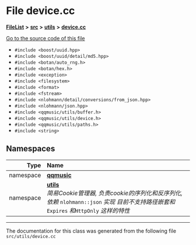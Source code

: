 

# File device.cc



[**FileList**](files.md) **>** [**src**](dir_68267d1309a1af8e8297ef4c3efbcdba.md) **>** [**utils**](dir_313caf1132e152dd9b58bea13a4052ca.md) **>** [**device.cc**](device_8cc.md)

[Go to the source code of this file](device_8cc_source.md)



* `#include <boost/uuid.hpp>`
* `#include <boost/uuid/detail/md5.hpp>`
* `#include <botan/auto_rng.h>`
* `#include <botan/hex.h>`
* `#include <exception>`
* `#include <filesystem>`
* `#include <format>`
* `#include <fstream>`
* `#include <nlohmann/detail/conversions/from_json.hpp>`
* `#include <nlohmann/json.hpp>`
* `#include <qqmusic/utils/buffer.h>`
* `#include <qqmusic/utils/device.h>`
* `#include <qqmusic/utils/paths.h>`
* `#include <string>`













## Namespaces

| Type | Name |
| ---: | :--- |
| namespace | [**qqmusic**](namespaceqqmusic.md) <br> |
| namespace | [**utils**](namespaceqqmusic_1_1utils.md) <br>_简易Cookie管理器, 负责cookie的序列化和反序列化, 依赖_ `nlohmann::json` _实现 目前不支持路径嵌套和_`Expires` _和_`HttpOnly` _这样的特性_ |





















































------------------------------
The documentation for this class was generated from the following file `src/utils/device.cc`

